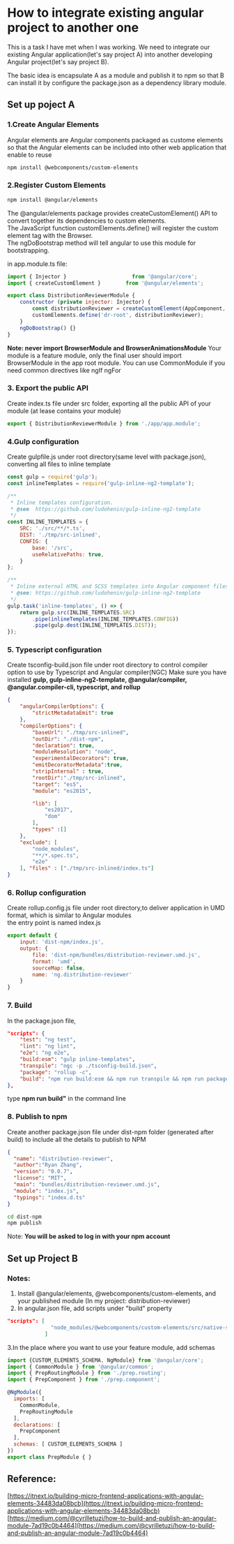 # How to integrate existing angular project to another one
This is a task I have met when I was working. We need to integrate our existing Angular application(let's say project A) into another developing Angular project(let's say project B).

The basic idea is encapsulate A as a module and publish it to npm so that B can install it by configure the package.json as a dependency library module.
## Set up poject A
### 1.Create Angular Elements
Angular elements are Angular components packaged as custome elements so that the Angular elements can be included into other web application that enable to reuse
```bash
npm install @webcomponents/custom-elements
```
### 2.Register Custom Elements
```bash
npm install @angular/elements
```
The @angular/elements package provides createCustomElement() API to convert together its dependencies to custom elements.   
The JavaScript function customElements.define() will register the custom element tag with the Browser.    
The ngDoBootstrap method will tell angular to use this module for bootstrapping.

in app.module.ts file:
```javascript
import { Injector }                     from '@angular/core';
import { createCustomElement }        from '@angular/elements';

export class DistributionReviewerModule {
    constructor (private injector: Injector) {
        const distributionReviewer = createCustomElement(AppComponent, { injector });
        customElements.define('dr-root', distributionReviewer);
    }
    ngDoBootstrap() {}
}
```
**Note: never import BrowserModule and BrowserAnimationsModule** Your module is a feature module, only the final user should import BrowserModule in the app root module. You can use CommonModule if you need common directives like ngIf ngFor
### 3. Export the public API
Create index.ts file under src folder, exporting all the public API of your module (at lease contains your module)
```javascript
export { DistributionReviewerModule } from './app/app.module';
```
### 4.Gulp configuration
Create gulpfile.js under root directory(same level with package.json), converting all files to inline template
```javascript
const gulp = require('gulp');
const inlineTemplates = require('gulp-inline-ng2-template');

/**
 * Inline templates configuration.
 * @see  https://github.com/ludohenin/gulp-inline-ng2-template
 */
const INLINE_TEMPLATES = {
    SRC: './src/**/*.ts',
    DIST: './tmp/src-inlined',
    CONFIG: {
        base: '/src',
        useRelativePaths: true,
    }
};

/**
 * Inline external HTML and SCSS templates into Angular component files.
 * @see: https://github.com/ludohenin/gulp-inline-ng2-template
 */
gulp.task('inline-templates', () => {
    return gulp.src(INLINE_TEMPLATES.SRC)
        .pipe(inlineTemplates(INLINE_TEMPLATES.CONFIG))
        .pipe(gulp.dest(INLINE_TEMPLATES.DIST));
});
```
### 5. Typescript configuration
Create tsconfig-build.json file under root directory to control compiler option to use by Typescript and Angular compiler(NGC)
Make sure you have installed **gulp, gulp-inline-ng2-template, @angular/compiler, @angular.compiler-cli, typescript, and rollup**
```json
{
    "angularCompilerOptions": {
        "strictMetadataEmit": true
    },
    "compilerOptions": {
        "baseUrl": "./tmp/src-inlined",
        "outDir": "./dist-npm",
        "declaration": true,
        "moduleResolution": "node",
        "experimentalDecorators": true,
        "emitDecoratorMetadata":true,
        "stripInternal" : true,
        "rootDir":"./tmp/src-inlined",
        "target": "es5",
        "module": "es2015",

        "lib": [
            "es2017",
            "dom"
        ],
        "types" :[]
    },
    "exclude": [
        "node_modules",
        "**/*.spec.ts",
        "e2e"
    ], "files" : ["./tmp/src-inlined/index.ts"]
}
```
### 6. Rollup configuration
Create rollup.config.js file under root directory,to deliver application in UMD format, which is similar to Angular modules   
the entry point is named index.js
```javascript
export default {
    input: 'dist-npm/index.js',
    output: {
        file: 'dist-npm/bundles/distribution-reviewer.umd.js',
        format: 'umd',
        sourceMap: false,
        name: 'ng.distribution-reviewer'
    }
}
```
### 7. Build
In the package.json file,
```json
"scripts": {
    "test": "ng test",
    "lint": "ng lint",
    "e2e": "ng e2e",
    "build:esm": "gulp inline-templates",
    "transpile": "ngc -p ./tsconfig-build.json",
    "package": "rollup -c",
    "build": "npm run build:esm && npm run transpile && npm run package"
},
```
type **npm run build"** in the command line
### 8. Publish to npm
Create another package.json file under dist-npm folder (generated after build) to include all the details to publish to NPM
```json
{
  "name": "distribution-reviewer",
  "author":"Ryan Zhang",
  "version": "0.0.7",
  "license": "MIT",
  "main": "bundles/distribution-reviewer.umd.js",
  "module": "index.js",
  "typings": "index.d.ts"
}

```
```bash
cd dist-npm
npm publish
```
Note: **You will be asked to log in with your npm account**
## Set up Project B
### Notes:
1. Install @angular/elements, @webcomponents/custom-elements, and your published module (In my project: distribution-reviewer)
2. In angular.json file, add scripts under "build" property
```json
"scripts": [
              "node_modules/@webcomponents/custom-elements/src/native-shim.js"
            ]
```
3.In the place where you want to use your feature module, add schemas
```javascript
import {CUSTOM_ELEMENTS_SCHEMA, NgModule} from '@angular/core';
import { CommonModule } from '@angular/common';
import { PrepRoutingModule } from './prep.routing';
import { PrepComponent } from './prep.component';

@NgModule({
  imports: [
    CommonModule,
    PrepRoutingModule
  ],
  declarations: [
    PrepComponent
  ],
  schemas: [ CUSTOM_ELEMENTS_SCHEMA ]
})
export class PrepModule { }
```
## Reference:
[https://itnext.io/building-micro-frontend-applications-with-angular-elements-34483da08bcb](https://itnext.io/building-micro-frontend-applications-with-angular-elements-34483da08bcb)
[https://medium.com/@cyrilletuzi/how-to-build-and-publish-an-angular-module-7ad19c0b4464](https://medium.com/@cyrilletuzi/how-to-build-and-publish-an-angular-module-7ad19c0b4464)
